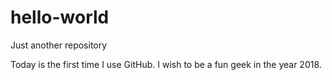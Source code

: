 # hello-world
Just another repository

Today is the first time I use GitHub. I wish to be a fun geek in the year 2018.
